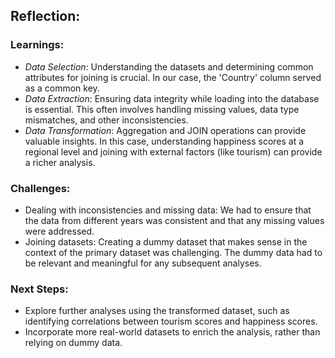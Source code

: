 
## Reflection:

### Learnings:
- *Data Selection*: Understanding the datasets and determining common attributes for joining is crucial. In our case, the 'Country' column served as a common key.
- *Data Extraction*: Ensuring data integrity while loading into the database is essential. This often involves handling missing values, data type mismatches, and other inconsistencies.
- *Data Transformation*: Aggregation and JOIN operations can provide valuable insights. In this case, understanding happiness scores at a regional level and joining with external factors (like tourism) can provide a richer analysis.

### Challenges:
- Dealing with inconsistencies and missing data: We had to ensure that the data from different years was consistent and that any missing values were addressed.
- Joining datasets: Creating a dummy dataset that makes sense in the context of the primary dataset was challenging. The dummy data had to be relevant and meaningful for any subsequent analyses.

### Next Steps:
- Explore further analyses using the transformed dataset, such as identifying correlations between tourism scores and happiness scores.
- Incorporate more real-world datasets to enrich the analysis, rather than relying on dummy data.
